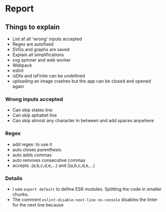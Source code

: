 # Report

## Things to explain

- List af all 'wrong' inputs accepted
- Regex are autofixed
- SVGs and graphs are saved
- Explain all simplifications
- svg spinner and web worker
- Webpack
- eslint
- isDfa and isFinite can be undefined
- uploading an image crashes but the app can be closed and opened again

### Wrong inputs accepted

- Can skip states line
- Can skip aphabet line
- Can skip almost any character in between and add spaces anywhere

### Regex

- add regex: to use it
- auto closes parenthesis
- auto adds commas
- auto removes consecutive commas
- accepts .(a,b,c,d,e,...) and |(a,b,c,d,e,...)

### Details

- I use `export default` to define ES6 modules. Splitting the code in smaller chunks.
- The comment `eslint-disable-next-line no-console` disables the linter for the next line because
